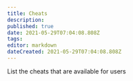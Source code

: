 ```yaml
---
title: Cheats
description: 
published: true
date: 2021-05-29T07:04:08.808Z
tags: 
editor: markdown
dateCreated: 2021-05-29T07:04:08.808Z
---
```


List the cheats that are available for users